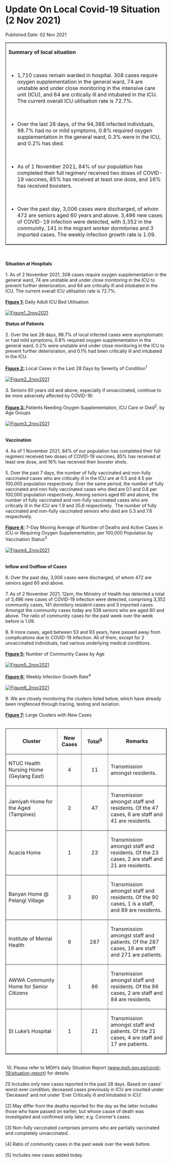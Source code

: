 <html>
    <meta http-equiv="Content-Type" content="text/html; charset=utf-8"/>
    <meta charset="utf-8"/>
    <title>Update On Local Covid-19 Situation (2 Nov 2021)</title>
    <body><h1>Update On Local Covid-19 Situation (2 Nov 2021)</h1>
    <p>Published Date: 02 Nov 2021</p> <table border="1" cellspacing="0" cellpadding="0" width="908"> <tbody><tr> <td width="908" valign="top"> <p><strong>Summary of local situation </strong></p> <p>&nbsp;</p> <ul><li>1,710 cases remain warded in hospital. 308 cases require oxygen supplementation in the general ward, 74 are unstable and under close monitoring in the intensive care unit (ICU), and 64 are critically ill and intubated in the ICU. The current overall ICU utilisation rate is 72.7%. <p>&nbsp;</p></li><li>Over the last 28 days, of the 94,388 infected individuals, 98.7% had no or mild symptoms, 0.8% required oxygen supplementation in the general ward, 0.3% were in the ICU, and 0.2% has died. <p>&nbsp;</p></li><li>As of 1 November 2021, 84% of our population has completed their full regimen/ received two doses of COVID-19 vaccines, 85% has received at least one dose, and 16% has received boosters. <p>&nbsp;</p></li><li>Over the past day, 3,006 cases were discharged, of whom 472 are seniors aged 60 years and above. 3,496 new cases of COVID-19 infection were detected, with 3,352 in the community, 141 in the migrant worker dormitories and 3 imported cases. The weekly infection growth rate is 1.09.</li></ul> </td> </tr> </tbody></table><br><br><strong>Situation at Hospitals</strong><br><br>1. As of 2 November 2021, 308 cases require oxygen supplementation in the general ward, 74 are unstable and under close monitoring in the ICU to prevent further deterioration, and 64 are critically ill and intubated in the ICU. The current overall ICU utilisation rate is 72.7%.<br><br><strong><span style="text-decoration: underline;">Figure 1:</span></strong> Daily Adult ICU Bed Utilisation<br><div><br><a href="/images/librariesprovider5/covid-19-chart-(pr)/figure1_2nov2021.png?sfvrsn=ebf29db4_0"><img src="/images/librariesprovider5/covid-19-chart-(pr)/figure1_2nov2021.png?sfvrsn=ebf29db4_0" data-displaymode="Original" alt="Figure1_2nov2021" title="Figure1_2nov2021" data-openoriginalimageonclick="true"></a><br><br><strong>Status of Patients</strong><br><br>2. Over the last 28 days, 98.7% of local infected cases were asymptomatic or had mild symptoms, 0.8% required oxygen supplementation in the general ward, 0.2% were unstable and under close monitoring in the ICU to prevent further deterioration, and 0.1% had been critically ill and intubated in the ICU.&nbsp;<br><br><strong><span style="text-decoration: underline;">Figure 2:</span></strong> Local Cases in the Last 28 Days by Severity of Condition<sup>1</sup><br><br><a href="/images/librariesprovider5/covid-19-chart-(pr)/figure2_2nov2021.png?sfvrsn=8dccedca_0"><img src="/images/librariesprovider5/covid-19-chart-(pr)/figure2_2nov2021.png?sfvrsn=8dccedca_0" data-displaymode="Original" alt="Figure2_2nov2021" title="Figure2_2nov2021" data-openoriginalimageonclick="true"></a><br><br>3. Seniors 60 years old and above, especially if unvaccinated, continue to be more adversely affected by COVID-19:&nbsp;<br><br><strong><span style="text-decoration: underline;">Figure 3: </span></strong>Patients Needing Oxygen Supplementation, ICU Care or Died<sup>2</sup>, by Age Groups<br><br><a href="/images/librariesprovider5/covid-19-chart-(pr)/figure3_2nov2021.png?sfvrsn=e00ae767_0"><img src="/images/librariesprovider5/covid-19-chart-(pr)/figure3_2nov2021.png?sfvrsn=e00ae767_0" data-displaymode="Original" alt="Figure3_2nov2021" title="Figure3_2nov2021" data-openoriginalimageonclick="true"></a><br><br><br><div><strong>Vaccination&nbsp;</strong><br><br>4. As of 1 November 2021, 84% of our population has completed their full regimen/ received two doses of COVID-19 vaccines, 85% has received at least one dose, and 16% has received their booster shots.&nbsp;<br><br>5. Over the past 7 days, the number of fully vaccinated and non-fully vaccinated cases who are critically ill in the ICU are at 0.5 and 4.5 per 100,000 population respectively. Over the same period, the number of fully vaccinated and non-fully vaccinated cases who died are 0.1 and 0.8 per 100,000 population respectively. Among seniors aged 60 and above, the number of fully vaccinated and non-fully vaccinated cases who are critically ill in the ICU are 1.9 and 35.6 respectively.&nbsp; The number of fully vaccinated and non-fully vaccinated seniors who died are 0.3 and 7.6 respectively.&nbsp;<br><br><strong><span style="text-decoration: underline;">Figure 4:</span></strong> 7-Day Moving Average of Number of Deaths and Active Cases in ICU or Requiring Oxygen Supplementation, per 100,000 Population by Vaccination Status<sup>3</sup><br><br><a href="/images/librariesprovider5/covid-19-chart-(pr)/figure4_2nov2021.png?sfvrsn=f0686c08_0"><img src="/images/librariesprovider5/covid-19-chart-(pr)/figure4_2nov2021.png?sfvrsn=f0686c08_0" data-displaymode="Original" alt="Figure4_2nov2021" title="Figure4_2nov2021" data-openoriginalimageonclick="true"></a><br><br>&nbsp; &nbsp;<br><div><strong>Inflow and Outflow of Cases</strong><br><br>6. Over the past day, 3,006 cases were discharged, of whom 472 are seniors aged 60 and above.&nbsp;<br><br>7. As of 2 November 2021, 12pm, the Ministry of Health has detected a total of 3,496 new cases of COVID-19 infection were detected, comprising 3,352 community cases, 141 dormitory resident cases and 3 imported cases. Amongst the community cases today are 538 seniors who are aged 60 and above. The ratio of community cases for the past week over the week before is 1.09.&nbsp;<br><br>8. 9 more cases, aged between 53 and 93 years, have passed away from complications due to COVID-19 infection. All of them, except for 2 unvaccinated individuals, had various underlying medical conditions.&nbsp;<br><br><strong><span style="text-decoration: underline;">Figure 5:</span></strong> Number of Community Cases by Age<br><div><br></div><a href="/images/librariesprovider5/covid-19-chart-(pr)/figure5_2nov2021.png?sfvrsn=5843803c_0"><img src="/images/librariesprovider5/covid-19-chart-(pr)/figure5_2nov2021.png?sfvrsn=5843803c_0" data-displaymode="Original" alt="Figure5_2nov2021" title="Figure5_2nov2021" data-openoriginalimageonclick="true"></a><br><br><strong><span style="text-decoration: underline;">Figure 6:</span></strong> Weekly Infection Growth Rate<sup>4&nbsp;</sup><br><br><a href="/images/librariesprovider5/covid-19-chart-(pr)/figure6_2nov2021.png?sfvrsn=45b6246a_0"><img src="/images/librariesprovider5/covid-19-chart-(pr)/figure6_2nov2021.png?sfvrsn=45b6246a_0" data-displaymode="Original" alt="Figure6_2nov2021" title="Figure6_2nov2021" data-openoriginalimageonclick="true"></a><br><br>9. We are closely monitoring the clusters listed below, which have already been ringfenced through tracing, testing and isolation.<br><br><strong><span style="text-decoration: underline;">Figure 7:</span></strong> Large Clusters with New Cases<br><div><br></div><table border="1" cellspacing="0" cellpadding="0" width="909"> <thead> <tr> <td width="325"> <p align="center"><strong>Cluster</strong></p> </td> <td width="90"> <p align="center"><strong>New Cases</strong></p> </td> <td width="123"> <p align="center"><strong>Total<sup>5</sup></strong></p> </td> <td width="371"> <p align="center"><strong>Remarks</strong></p> </td> </tr> </thead> <tbody><tr> <td width="325"> <p>NTUC Health Nursing Home (Geylang East)</p> </td> <td width="90"> <p align="center">4</p> </td> <td width="123"> <p align="center">11</p> </td> <td width="371"> <p>Transmission amongst residents. </p> </td> </tr> <tr> <td width="325"> <p>Jamiyah Home for the Aged (Tampines)</p> </td> <td width="90"> <p align="center">2</p> </td> <td width="123"> <p align="center">47</p> </td> <td width="371"> <p>Transmission amongst staff and residents. Of the 47 cases, 6 are staff and 41 are residents.</p> </td> </tr> <tr> <td width="325"> <p>Acacia Home</p> </td> <td width="90"> <p align="center">1</p> </td> <td width="123"> <p align="center">23</p> </td> <td width="371"> <p>Transmission amongst staff and residents. Of the 23 cases, 2 are staff and 21 are residents.</p> </td> </tr> <tr> <td width="325"> <p>Banyan Home @ Pelangi Village </p> </td> <td width="90"> <p align="center">3</p> </td> <td width="123"> <p align="center">90</p> </td> <td width="371"> <p>Transmission amongst staff and residents. Of the 90 cases, 1 is a staff, and 89 are residents.</p> </td> </tr> <tr> <td width="325"> <p>Institute of Mental Health </p> </td> <td width="90"> <p align="center">9</p> </td> <td width="123"> <p align="center">287</p> </td> <td width="371"> <p>Transmission amongst staff and patients. Of the 287 cases, 16 are staff and 271 are patients. </p> </td> </tr> <tr> <td width="325"> <p>AWWA Community Home for Senior Citizens</p> </td> <td width="90"> <p align="center">1</p> </td> <td width="123"> <p align="center">86</p> </td> <td width="371"> <p>Transmission amongst staff and residents. Of the 86 cases, 2 are staff and 84 are residents. </p> </td> </tr> <tr> <td width="325"> <p>St Luke’s Hospital</p> </td> <td width="90"> <p align="center">1</p> </td> <td width="123"> <p align="center">21</p> </td> <td width="371"> <p>Transmission amongst staff and patients. Of the 21 cases, 4 are staff and 17 are patients.</p> </td> </tr> </tbody></table> <div><br clear="all"> <div id="ftn1">&nbsp;10. Please refer to MOH’s daily Situation Report (<a href="https://covidsitrep.moh.gov.sg/" title="" class="" target="">www.moh.gov.sg/covid-19/situation-report</a>) for details.</div></div></div></div><br></div>[1] Includes only new cases reported in the past 28 days. Based on cases’ worst-ever condition; deceased cases previously in ICU are counted under ‘Deceased’ and not under ‘Ever Critically ill and Intubated in ICU’.<br><br>[2]&nbsp;May differ from the deaths reported for the day as the latter includes those who have passed on earlier, but whose cause of death was investigated and confirmed only later, e.g. Coroner’s cases.<br><br>[3]&nbsp;Non-fully vaccinated comprises persons who are partially vaccinated and completely unvaccinated.<br><br>[4]&nbsp;Ratio of community cases in the past week over the week before.<br><br>[5]&nbsp;Includes new cases added today.</body>
</html>